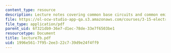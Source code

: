 ```yaml
---
content_type: resource
description: Lecture notes covering common base circuits and common emitter circuits.
file: https://ol-ocw-studio-app-qa.s3.amazonaws.com/courses/3-15-electrical-optical-magnetic-materials-and-devices-fall-2006/1996e5617f952ee322c739d9e24f4ff9_lecture7b.pdf
file_type: application/pdf
parent_uid: 6f321db9-36e7-d1ec-78de-33e7f6503be1
resourcetype: Document
title: lecture7b.pdf
uid: 1996e561-7f95-2ee3-22c7-39d9e24f4ff9
---
```

